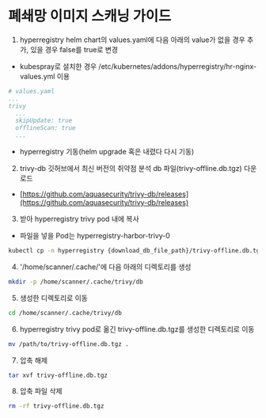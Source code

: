 # 폐쇄망 이미지 스캐닝 가이드

1. hyperregistry helm chart의 values.yaml에 다음 아래의 value가 없을 경우 추가, 있을 경우 false를 true로 변경
  - kubespray로 설치한 경우 /etc/kubernetes/addons/hyperregistry/hr-nginx-values.yml 이용
```yaml
# values.yaml
...
trivy
  ...
  skipUpdate: true
  offlineScan: true
  ...
```
 - hyperregistry 기동(helm upgrade 혹은 내렸다 다시 기동)

2. trivy-db 깃허브에서 최신 버전의 취약점 분석 db 파일(trivy-offline.db.tgz) 다운로드
  - [https://github.com/aquasecurity/trivy-db/releases](https://github.com/aquasecurity/trivy-db/releases)

3. 받아 hyperregistry trivy pod 내에 복사 
  - 파일을 넣을 Pod는 hyperregistry-harbor-trivy-0
```bash
kubectl cp -n hyperregistry {download_db_file_path}/trivy-offline.db.tgz hyperregistry-harbor-trivy-0:/trivy-offline.db.tgz
```

4. '/home/scanner/.cache/'에 다음 아래의 디렉토리를 생성
```bash
mkdir -p /home/scanner/.cache/trivy/db
```

5. 생성한 디렉토리로 이동
```bash
cd /home/scanner/.cache/trivy/db
```

6. hyperregistry trivy pod로 옮긴 trivy-offline.db.tgz를 생성한 디렉토리로 이동
```bash
mv /path/to/trivy-offline.db.tgz .
```

7. 압축 해제
```bash
tar xvf trivy-offline.db.tgz
```

8. 압축 파일 삭제
```bash
rm -rf trivy-offline.db.tgz
```
